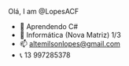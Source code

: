 Olá, I am @LopesACF


- 👀 Aprendendo C#
- 🌱 Informática (Nova Matriz) 1/3
- 📫 altemilsonlopes@gmail.com
- 📞 13 997285378
